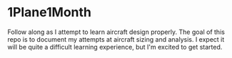 # 1Plane1Month

Follow along as I attempt to learn aircraft design properly. The goal of this repo is to document my attempts at aircraft sizing and analysis. I expect it will be quite a difficult learning experience, but I'm excited to get started.

